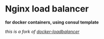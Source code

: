 # Nginx load balancer
**for docker containers, using consul template**

*this is a fork of [docker-loadbalancer](https://github.com/bellycard/docker-loadbalancer)*
